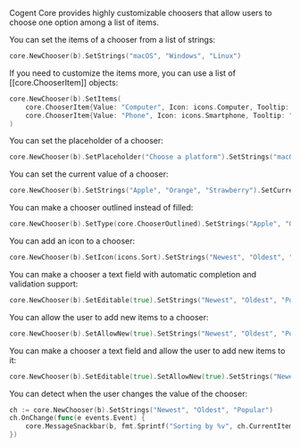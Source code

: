 Cogent Core provides highly customizable choosers that allow users to choose one option among a list of items.

You can set the items of a chooser from a list of strings:

```Go
core.NewChooser(b).SetStrings("macOS", "Windows", "Linux")
```

If you need to customize the items more, you can use a list of [[core.ChooserItem]] objects:

```Go
core.NewChooser(b).SetItems(
    core.ChooserItem{Value: "Computer", Icon: icons.Computer, Tooltip: "Use a computer"},
    core.ChooserItem{Value: "Phone", Icon: icons.Smartphone, Tooltip: "Use a phone"},
)
```

You can set the placeholder of a chooser:

```Go
core.NewChooser(b).SetPlaceholder("Choose a platform").SetStrings("macOS", "Windows", "Linux")
```

You can set the current value of a chooser:

```Go
core.NewChooser(b).SetStrings("Apple", "Orange", "Strawberry").SetCurrentValue("Orange")
```

You can make a chooser outlined instead of filled:

```Go
core.NewChooser(b).SetType(core.ChooserOutlined).SetStrings("Apple", "Orange", "Strawberry")
```

You can add an icon to a chooser:

```Go
core.NewChooser(b).SetIcon(icons.Sort).SetStrings("Newest", "Oldest", "Popular")
```

You can make a chooser a text field with automatic completion and validation support:

```Go
core.NewChooser(b).SetEditable(true).SetStrings("Newest", "Oldest", "Popular")
```

You can allow the user to add new items to a chooser:

```Go
core.NewChooser(b).SetAllowNew(true).SetStrings("Newest", "Oldest", "Popular")
```

You can make a chooser a text field and allow the user to add new items to it:

```Go
core.NewChooser(b).SetEditable(true).SetAllowNew(true).SetStrings("Newest", "Oldest", "Popular")
```

You can detect when the user changes the value of the chooser:

```Go
ch := core.NewChooser(b).SetStrings("Newest", "Oldest", "Popular")
ch.OnChange(func(e events.Event) {
    core.MessageSnackbar(b, fmt.Sprintf("Sorting by %v", ch.CurrentItem.Value))
})
```
